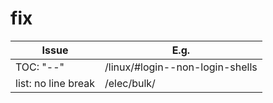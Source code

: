 # fix

Issue | E.g.
-- | --
TOC: "--" | /linux/#login--non-login-shells
list: no line break | /elec/bulk/